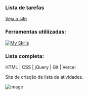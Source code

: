 ### Lista de tarefas
[Veja o site](https://to-do-list-eight-steel-63.vercel.app/)

### Ferramentas utiliizadas:
[![My Skills](https://skillicons.dev/icons?i=html,css,jquery,git,vercel)](https://skillicons.dev)

### Lista completa:
HTML | CSS | jQuery | Git | Vercel

Site de criação de lista de atividades. 

![image](https://github.com/user-attachments/assets/e0d8b220-439a-4148-acaa-72183edd0ca4)
